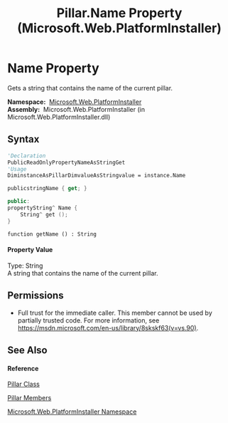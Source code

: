 ﻿---
title: Pillar.Name Property  (Microsoft.Web.PlatformInstaller)
TOCTitle: Name Property
ms:assetid: P:Microsoft.Web.PlatformInstaller.Pillar.Name
ms:mtpsurl: https://msdn.microsoft.com/en-us/library/microsoft.web.platforminstaller.pillar.name(v=VS.90)
ms:contentKeyID: 22049765
ms.date: 05/02/2012
mtps_version: v=VS.90
f1_keywords:
- Microsoft.Web.PlatformInstaller.Pillar.Name
- Microsoft.Web.PlatformInstaller.Pillar.get_Name
dev_langs:
- CSharp
- JScript
- VB
- c++
api_location:
- Microsoft.Web.PlatformInstaller.dll
api_name:
- Microsoft.Web.PlatformInstaller.Pillar.get_Name
- Microsoft.Web.PlatformInstaller.Pillar.Name
api_type:
- Managed
topic_type:
- apiref
- kbSyntax
product_family_name: VS
ROBOTS: INDEX,FOLLOW
---

# Name Property

Gets a string that contains the name of the current pillar.

**Namespace:**  [Microsoft.Web.PlatformInstaller](microsoft-web-platforminstaller-namespace.md)  
**Assembly:**  Microsoft.Web.PlatformInstaller (in Microsoft.Web.PlatformInstaller.dll)

## Syntax

``` vb
'Declaration
PublicReadOnlyPropertyNameAsStringGet
'Usage
DiminstanceAsPillarDimvalueAsStringvalue = instance.Name
```

``` csharp
publicstringName { get; }
```

``` c++
public:
propertyString^ Name {
    String^ get ();
}
```

``` jscript
function getName () : String
```

#### Property Value

Type: String  
A string that contains the name of the current pillar.  

## Permissions

  - Full trust for the immediate caller. This member cannot be used by partially trusted code. For more information, see <https://msdn.microsoft.com/en-us/library/8skskf63(v=vs.90)>.

## See Also

#### Reference

[Pillar Class](pillar-class-microsoft-web-platforminstaller.md)

[Pillar Members](pillar-members-microsoft-web-platforminstaller.md)

[Microsoft.Web.PlatformInstaller Namespace](microsoft-web-platforminstaller-namespace.md)

